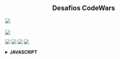 <h2 align="center">Desafios CodeWars <!--📚-->
<p align="left"><Img src="https://img.shields.io/badge/javascript-%23323330.svg?style=for-the-badge&logo=javascript&logoColor=%23F7DF1E"/></h2></p>

<p align="left">
  <a href="https://www.codewars.com/users/Eri%20Fran%C3%A7a/completed"> 
    <img src="https://www.codewars.com/users/Eri%20Fran%C3%A7a/badges/large" /> 
  </a>

  <p align="left">
  <img src="https://img.shields.io/github/repo-size/EriFranca/Desafios-CodeWars" /> 
  <img src="https://img.shields.io/tokei/lines/github/EriFranca/Desafios-CodeWars" /> 
  <img src="https://img.shields.io/github/languages/count/EriFranca/Desafios-CodeWars" /> 
  <img src="https://img.shields.io/github/languages/top/EriFranca/Desafios-CodeWars" /> 
</p>

<!-- JavaScript -->

<details>
    <summary><STRONG>JAVASCRIPT</STRONG></summary>
    <br />
        <!-- Introdução a Programação -->
        <table border=5>
            <tr>
                <th colspan="4">Kata 7 em Javascript</th>
            </tr>
            <tr>
                <th colspan="4"></th>
            </tr>
            <tr>
                <th>Kata</th>
                <th>Desafio</th>
                <th>Solução</th>
            </tr>
            <tr>
                <td>Exes and Ohs</td>
                <td><a href="https://www.codewars.com/kata/55908aad6620c066bc00002a/train/javascript">Desafio</a></td>
                <td><a href="https://github.com/EriFranca/Desafios-CodeWars/blob/main/JAVASCRIPT/KATA%2007/Exes%20and%20Ohs/solu%C3%A7%C3%A3o.js">Código</a></td>
            </tr>
            <tr>
                <td>Highest and Lowest</td>
                <td><a href="https://www.codewars.com/kata/554b4ac871d6813a03000035/train/javascript">Desafio</a></td> 
                <td><a href="https://github.com/EriFranca/Desafios-CodeWars/blob/main/JAVASCRIPT/KATA%2007/Highest%20and%20Lowest/solu%C3%A7%C3%A3o.js">Código</a></td>              
            </tr>
            <tr>
                <td>Shortest Word</td>
                <td><a href="https://www.codewars.com/kata/57cebe1dc6fdc20c57000ac9/train/javascript">Desafio</a></td> 
                <td><a href="https://github.com/EriFranca/Desafios-CodeWars/blob/main/JAVASCRIPT/KATA%2007/Shortest%20Word/solu%C3%A7%C3%A3o.js">Código</a></td>              
            </tr>
        </table>
       
</details>

